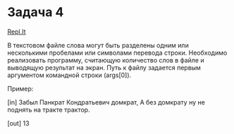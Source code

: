 # Задача 4
[Repl.It](https://repl.it/@ArthurKhazbs/WinterJavaTask-4)

В текстовом файле слова могут быть разделены одним или несколькими пробелами или символами перевода строки. Необходимо реализовать программу, считающую количество слов в файле и выводящую результат на экран. Путь к файлу задается первым аргументом командной строки (args\[0\]).

Пример:

\[in\]
Забыл   Панкрат  Кондратьевич домкрат,
А без домкрату ну  не  поднять на тракте трактор.

\[out\]
13


